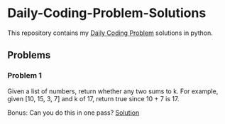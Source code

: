 # Daily-Coding-Problem-Solutions

This repository contains my [Daily Coding Problem](https://www.dailycodingproblem.com/) solutions in python.

## Problems
### Problem 1
Given a list of numbers, return whether any two sums to k.
For example, given [10, 15, 3, 7] and k of 17, return true since 10 + 7 is 17.

Bonus: Can you do this in one pass?
[Solution](Solutions/0001.py)
